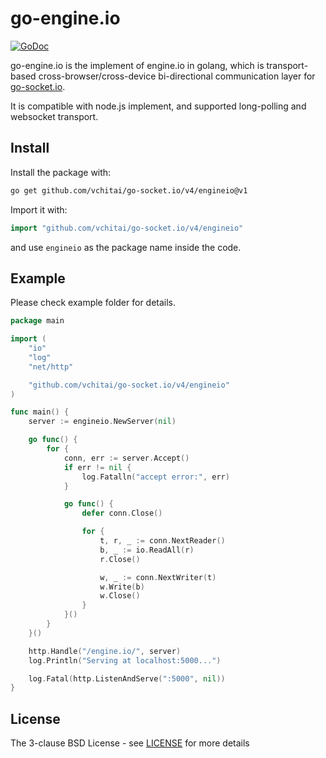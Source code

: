 # go-engine.io

[![GoDoc](http://godoc.org/github.com/vchitai/go-socket.io/v4/engineio?status.svg)](http://godoc.org/github.com/vchitai/go-socket.io/v4/engineio)

go-engine.io is the implement of engine.io in golang, which is transport-based cross-browser/cross-device bi-directional
communication layer for [go-socket.io](https://github.com/vchitai/go-socket.io/v4).

It is compatible with node.js implement, and supported long-polling and websocket transport.

## Install

Install the package with:

```bash
go get github.com/vchitai/go-socket.io/v4/engineio@v1
```

Import it with:

```go
import "github.com/vchitai/go-socket.io/v4/engineio"
```

and use `engineio` as the package name inside the code.

## Example

Please check example folder for details.

```go
package main

import (
	"io"
	"log"
	"net/http"

	"github.com/vchitai/go-socket.io/v4/engineio"
)

func main() {
	server := engineio.NewServer(nil)

	go func() {
		for {
			conn, err := server.Accept()
			if err != nil {
				log.Fatalln("accept error:", err)
			}

			go func() {
				defer conn.Close()

				for {
					t, r, _ := conn.NextReader()
					b, _ := io.ReadAll(r)
					r.Close()

					w, _ := conn.NextWriter(t)
					w.Write(b)
					w.Close()
				}
			}()
		}
	}()

	http.Handle("/engine.io/", server)
	log.Println("Serving at localhost:5000...")

	log.Fatal(http.ListenAndServe(":5000", nil))
}
```

## License

The 3-clause BSD License - see [LICENSE](https://opensource.org/licenses/BSD-3-Clause) for more details
